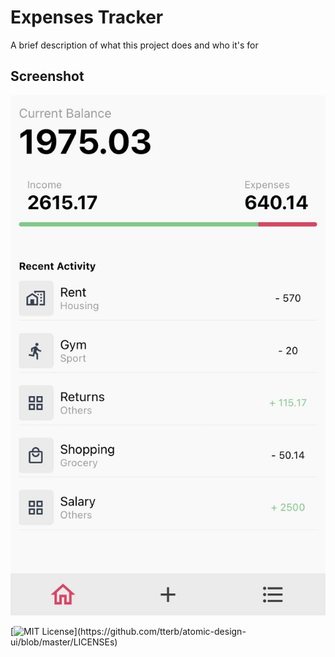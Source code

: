 
# Expenses Tracker

A brief description of what this project does and who it's for


## Screenshot

![App Screenshot](https://github.com/moElhaj/expenses-tracker-react-native/blob/main/screenshots/homescreen.jpg)

  
[![MIT License](https://img.shields.io/apm/l/atomic-design-ui.svg?)](https://github.com/tterb/atomic-design-ui/blob/master/LICENSEs)
